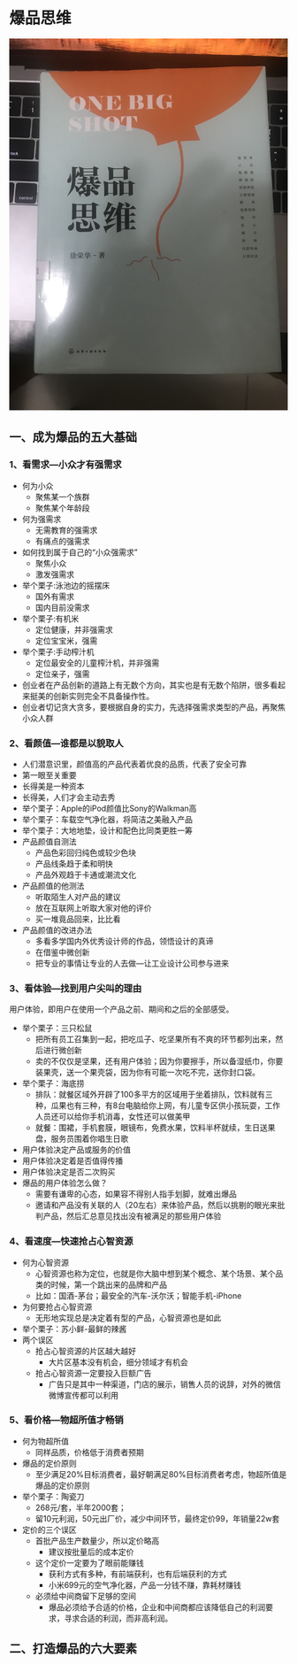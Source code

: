 # 爆品思维

![爆品思维](images/爆品思维.JPG)

## 一、成为爆品的五大基础

### 1、看需求—小众才有强需求

- 何为小众
  - 聚焦某一个族群
  - 聚焦某个年龄段
- 何为强需求
  - 无需教育的强需求
  - 有痛点的强需求
- 如何找到属于自己的“小众强需求”
  - 聚焦小众
  - 激发强需求
- 举个栗子:泳池边的摇摆床
  - 国外有需求
  - 国内目前没需求
- 举个栗子:有机米
  - 定位健康，并非强需求
  - 定位宝宝米，强需
- 举个栗子:手动榨汁机
  - 定位最安全的儿童榨汁机，并非强需
  - 定位亲子，强需
- 创业者在产品创新的道路上有无数个方向，其实也是有无数个陷阱，很多看起来挺美的创新实则完全不具备操作性。
- 创业者切记贪大贪多，要根据自身的实力，先选择强需求类型的产品，再聚焦小众人群

### 2、看颜值—谁都是以貌取人

- 人们潜意识里，颜值高的产品代表着优良的品质，代表了安全可靠
- 第一眼至关重要
- 长得美是一种资本
- 长得美，人们才会主动去秀
- 举个栗子：Apple的iPod颜值比Sony的Walkman高
- 举个栗子：车载空气净化器，将简洁之美融入产品
- 举个栗子：大地地垫，设计和配色比同类更胜一筹
- 产品颜值自测法
  - 产品色彩回归纯色或较少色块
  - 产品线条趋于柔和明快
  - 产品外观趋于卡通或潮流文化
- 产品颜值的他测法
  - 听取陌生人对产品的建议
  - 放在互联网上听取大家对他的评价
  - 买一堆竟品回来，比比看
- 产品颜值的改进办法
  - 多看多学国内外优秀设计师的作品，领悟设计的真谛
  - 在借鉴中微创新
  - 把专业的事情让专业的人去做—让工业设计公司参与进来

### 3、看体验—找到用户尖叫的理由

用户体验，即用户在使用一个产品之前、期间和之后的全部感受。

- 举个栗子：三只松鼠
  - 把所有员工召集到一起，把吃瓜子、吃坚果所有不爽的环节都列出来，然后进行微创新
  - 卖的不仅仅是坚果，还有用户体验；因为你要擦手，所以备湿纸巾，你要装果壳，送一个果壳袋，因为你有可能一次吃不完，送你封口袋。
- 举个栗子：海底捞
  - 排队：就餐区域外开辟了100多平方的区域用于坐着排队，饮料就有三种，瓜果也有三种，有8台电脑给你上网，有儿童专区供小孩玩耍，工作人员还可以给你手机消毒，女性还可以做美甲
  - 就餐：围裙，手机套膜，眼镜布，免费水果，饮料半杯就续，生日送果盘，服务员围着你唱生日歌
- 用户体验决定产品或服务的价值
- 用户体验决定着是否值得传播
- 用户体验决定是否二次购买
- 爆品的用户体验怎么做？
  - 需要有谦卑的心态，如果容不得别人指手划脚，就难出爆品
  - 邀请和产品没有关联的人（20左右）来体验产品，然后以挑剔的眼光来批判产品，然后汇总意见找出没有被满足的那些用户体验

### 4、看速度—快速抢占心智资源

- 何为心智资源
  - 心智资源也称为定位，也就是你大脑中想到某个概念、某个场景、某个品类的时候，第一个跳出来的品牌和产品
  - 比如：国酒-茅台；最安全的汽车-沃尔沃；智能手机-iPhone
- 为何要抢占心智资源
  - 无形地实现总是决定着有型的产品，心智资源也是如此
- 举个栗子：苏小鲜-最鲜的辣酱
- 两个误区
  - 抢占心智资源的片区越大越好
    - 大片区基本没有机会，细分领域才有机会
  - 抢占心智资源一定要投入巨额广告
    - 广告只是其中一种渠道，门店的展示，销售人员的说辞，对外的微信微博宣传都可以利用

### 5、看价格—物超所值才畅销

- 何为物超所值
  - 同样品质，价格低于消费者预期
- 爆品的定价原则
  - 至少满足20%目标消费者，最好朝满足80%目标消费者考虑，物超所值是爆品的定价原则
- 举个栗子：陶瓷刀
  - 268元/套，半年2000套；
  - 留10元利润，50元出厂价，减少中间环节，最终定价99，年销量22w套
- 定价的三个误区
  - 首批产品生产数量少，所以定价略高
    - 建议按批量后的成本定价
  - 这个定价一定要为了眼前能赚钱
    - 获利方式有多种，有前端获利，也有后端获利的方式
    - 小米699元的空气净化器，产品一分钱不赚，靠耗材赚钱
  - 必须给中间商留下足够的空间
    - 爆品必须给予合适的价格，企业和中间商都应该降低自己的利润要求，寻求合适的利润，而非高利润。

## 二、打造爆品的六大要素

